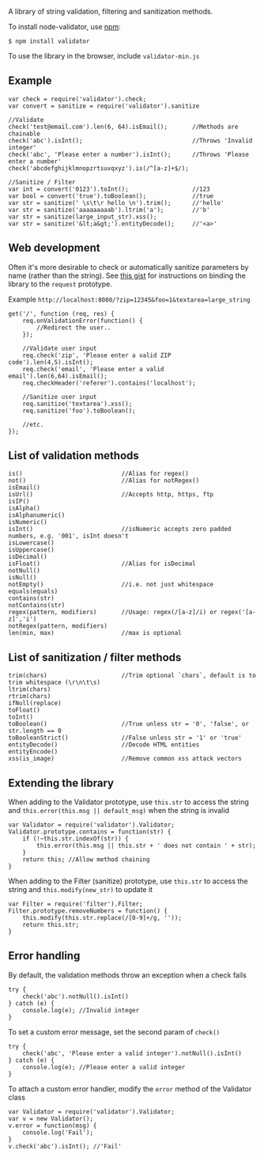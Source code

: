 A library of string validation, filtering and sanitization methods.

To install node-validator, use [npm](http://github.com/isaacs/npm):

    $ npm install validator
    
To use the library in the browser, include `validator-min.js`
    
## Example
    
    var check = require('validator').check;
    var convert = sanitize = require('validator').sanitize
        
    //Validate
    check('test@email.com').len(6, 64).isEmail();       //Methods are chainable
    check('abc').isInt();                               //Throws 'Invalid integer'
    check('abc', 'Please enter a number').isInt();      //Throws 'Please enter a number'
    check('abcdefghijklmnopzrtsuvqxyz').is(/^[a-z]+$/);
    
    //Sanitize / Filter
    var int = convert('0123').toInt();                  //123
    var bool = convert('true').toBoolean();             //true
    var str = sanitize(' \s\t\r hello \n').trim();      //'hello'
    var str = sanitize('aaaaaaaaab').ltrim('a');        //'b'
    var str = sanitize(large_input_str).xss();
    var str = sanitize('&lt;a&gt;').entityDecode();     //'<a>'

## Web development

Often it's more desirable to check or automatically sanitize parameters by name (rather than the string). See [this gist](https://gist.github.com/752126) for instructions on binding the library to the `request` prototype.

Example `http://localhost:8080/?zip=12345&foo=1&textarea=large_string`

    get('/', function (req, res) {
        req.onValidationError(function() {
            //Redirect the user..
        });
        
        //Validate user input
        req.check('zip', 'Please enter a valid ZIP code').len(4,5).isInt();
        req.check('email', 'Please enter a valid email').len(6,64).isEmail();
        req.checkHeader('referer').contains('localhost');
        
        //Sanitize user input
        req.sanitize('textarea').xss();
        req.sanitize('foo').toBoolean();
        
        //etc.
    });

## List of validation methods

    is()                            //Alias for regex()
    not()                           //Alias for notRegex()
    isEmail()
    isUrl()                         //Accepts http, https, ftp
    isIP()
    isAlpha()
    isAlphanumeric()
    isNumeric()                     
    isInt()                         //isNumeric accepts zero padded numbers, e.g. '001', isInt doesn't
    isLowercase()
    isUppercase()
    isDecimal()
    isFloat()                       //Alias for isDecimal
    notNull()
    isNull()
    notEmpty()                      //i.e. not just whitespace
    equals(equals)
    contains(str)
    notContains(str)
    regex(pattern, modifiers)       //Usage: regex(/[a-z]/i) or regex('[a-z]','i')
    notRegex(pattern, modifiers)
    len(min, max)                   //max is optional

## List of sanitization / filter methods

    trim(chars)                     //Trim optional `chars`, default is to trim whitespace (\r\n\t\s)
    ltrim(chars)                    
    rtrim(chars)                    
    ifNull(replace)
    toFloat()
    toInt()
    toBoolean()		                //True unless str = '0', 'false', or str.length == 0
    toBooleanStrict()	            //False unless str = '1' or 'true'
    entityDecode()                  //Decode HTML entities
    entityEncode()
    xss(is_image)                   //Remove common xss attack vectors

## Extending the library

When adding to the Validator prototype, use `this.str` to access the string and `this.error(this.msg || default_msg)` when the string is invalid

    var Validator = require('validator').Validator;
    Validator.prototype.contains = function(str) {
        if (!~this.str.indexOf(str)) {
            this.error(this.msg || this.str + ' does not contain ' + str);
        }
        return this; //Allow method chaining
    }

When adding to the Filter (sanitize) prototype, use `this.str` to access the string and `this.modify(new_str)` to update it

    var Filter = require('filter').Filter;
    Filter.prototype.removeNumbers = function() {
        this.modify(this.str.replace(/[0-9]+/g, ''));
        return this.str;
    }
    
## Error handling

By default, the validation methods throw an exception when a check fails

    try {
        check('abc').notNull().isInt()
    } catch (e) {
        console.log(e); //Invalid integer
    }

To set a custom error message, set the second param of `check()`

    try {
        check('abc', 'Please enter a valid integer').notNull().isInt()
    } catch (e) {
        console.log(e); //Please enter a valid integer
    }

To attach a custom error handler, modify the `error` method of the Validator class
    
    var Validator = require('validator').Validator;
    var v = new Validator();
    v.error = function(msg) {
        console.log('Fail');
    }
    v.check('abc').isInt(); //'Fail'

